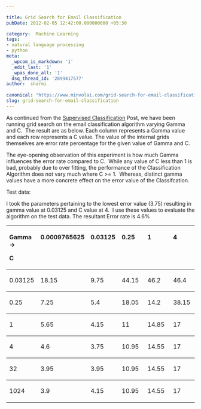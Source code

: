 ```yaml
---
 
title: Grid Search for Email Classification
pubDate: 2012-02-05 12:42:00.000000000 +05:30

category:  Machine Learning
tags:
- natural language processing
- python
meta:
  _wpcom_is_markdown: '1'
  _edit_last: '1'
  _wpas_done_all: '1'
  dsq_thread_id: '2899417577'
author:  sharmi
 
canonical: "https://www.minvolai.com/grid-search-for-email-classification/"
slug: grid-search-for-email-classification
---
```

<p>As continued from the <a href="http://localhost:10003/blog/2012/01/email-classification-supervised-learning/">Supervised Classification</a> Post, we have been running grid search on the email classification algorithm varying Gamma and C.  The result are as below. Each column represents a Gamma value and each row represents a C value. The value of the internal grids themselves are error rate percentage for the given value of Gamma and C.</p>
<p>The eye-opening observation of this experiment is how much Gamma influences the error rate compared to C.  While any value of C less than 1 is bad, probably due to over fitting, the performance of the Classification Algorithm does not vary much where C >= 1.  Whereas, distinct gamma values have a more concrete effect on the error value of the Classifcation.</p>
<p>Test data:</p>
<p>I took the parameters pertaining to the lowest error value (3.75) resulting in gamma value at 0.03125 and C value at 4.  I use these values to evaluate the algorithm on the test data. The resultant Error rate is 4.6%</p>
<table width="100%" frame="BELOW" rules="ROWS" cellspacing="1" cellpadding="0">
<colgroup>
<col width="43*" /> </colgroup>
<colgroup>
<col width="43*" />
<col width="43*" />
<col width="43*" />
<col width="43*" /> </colgroup>
<colgroup>
<col width="43*" /> </colgroup>
<thead>
<tr valign="TOP">
<th width="17%">
<p align="LEFT">Gamma<br />
-&gt;</p>
<p align="LEFT">C</p>
</th>
<th width="17%">
<p align="LEFT">0.0009765625</p>
</th>
<th width="17%">
<p align="LEFT">0.03125</p>
</th>
<th width="17%">
<p align="LEFT">0.25</p>
</th>
<th width="17%">
<p align="LEFT">1</p>
</th>
<th width="17%">
<p align="LEFT">4</p>
</th>
</tr>
</thead>
<tbody>
<tr valign="TOP">
<td width="17%">
<p align="LEFT">0.03125</p>
</td>
<td width="17%">
<p align="LEFT"><span>18.15</span></p>
</td>
<td width="17%">
<p align="LEFT"><span>9.75</span></p>
</td>
<td width="17%">
<p align="LEFT"><span>44.15</span></p>
</td>
<td width="17%">
<p align="LEFT"><span>46.2</span></p>
</td>
<td width="17%">
<p align="LEFT"><span>46.4</span></p>
</td>
</tr>
<tr valign="TOP">
<td width="17%">
<p align="LEFT">0.25</p>
</td>
<td width="17%">
<p align="LEFT"><span>7.25</span></p>
</td>
<td width="17%">
<p align="LEFT"><span>5.4</span></p>
</td>
<td width="17%">
<p align="LEFT"><span>18.05</span></p>
</td>
<td width="17%">
<p align="LEFT"><span>14.2</span></p>
</td>
<td width="17%">
<p align="LEFT"><span>38.15</span></p>
</td>
</tr>
<tr valign="TOP">
<td width="17%">
<p align="LEFT">1</p>
</td>
<td width="17%">
<p align="LEFT"><span>5.65</span></p>
</td>
<td width="17%">
<p align="LEFT"><span>4.15</span></p>
</td>
<td width="17%">
<p align="LEFT"><span>11</span></p>
</td>
<td width="17%">
<p align="LEFT"><span>14.85</span></p>
</td>
<td width="17%">
<p align="LEFT"><span>17</span></p>
</td>
</tr>
<tr valign="TOP">
<td width="17%">
<p align="LEFT">4</p>
</td>
<td width="17%">
<p align="LEFT"><span>4.6</span></p>
</td>
<td width="17%">
<p align="LEFT"><span>3.75</span></p>
</td>
<td width="17%">
<p align="LEFT"><span>10.95</span></p>
</td>
<td width="17%">
<p align="LEFT"><span>14.55</span></p>
</td>
<td width="17%">
<p align="LEFT"><span>17</span></p>
</td>
</tr>
<tr valign="TOP">
<td width="17%">
<p align="LEFT">32</p>
</td>
<td width="17%">
<p align="LEFT"><span>3.95</span></p>
</td>
<td width="17%">
<p align="LEFT"><span>3.95</span></p>
</td>
<td width="17%">
<p align="LEFT"><span>10.95</span></p>
</td>
<td width="17%">
<p align="LEFT"><span>14.55</span></p>
</td>
<td width="17%">
<p align="LEFT"><span>17</span></p>
</td>
</tr>
<tr valign="TOP">
<td width="17%">
<p align="LEFT"><span>1024</span></p>
</td>
<td width="17%">
<p align="LEFT">3.9</p>
</td>
<td width="17%">
<p align="LEFT">4.15</p>
</td>
<td width="17%">
<p align="LEFT">10.95</p>
</td>
<td width="17%">
<p align="LEFT">14.55</p>
</td>
<td width="17%">
<p align="LEFT"><span>17</span></p>
</td>
</tr>
</tbody>
</table>
